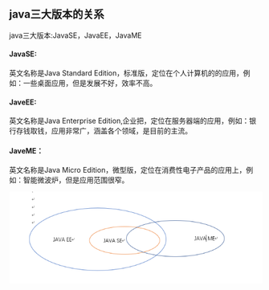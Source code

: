 
## java三大版本的关系
java三大版本:JavaSE，JavaEE，JavaME  
#### JavaSE:  
英文名称是Java Standard Edition，标准版，定位在个人计算机的的应用，例如：一些桌面应用，但是发展不好，效率不高。  
#### JaveEE:  
英文名称是Java Enterprise Edition,企业把，定位在服务器端的应用，例如：银行存钱取钱，应用非常广，涵盖各个领域，是目前的主流。  
#### JaveME：  
英文名称是Java Micro Edition，微型版，定位在消费性电子产品的应用上，例如：智能微波炉，但是应用范围很窄。  

![关系图](https://github.com/zhoumengyuan/JavaBasic/blob/master/src/img/Java_version.png)
